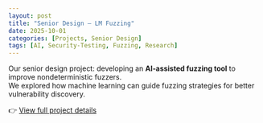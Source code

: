 ```yaml
---
layout: post
title: "Senior Design – LM Fuzzing"
date: 2025-10-01
categories: [Projects, Senior Design]
tags: [AI, Security-Testing, Fuzzing, Research]
---
```


Our senior design project: developing an **AI‑assisted fuzzing tool** to improve nondeterministic fuzzers.  
We explored how machine learning can guide fuzzing strategies for better vulnerability discovery.

👉 [View full project details](/projects/senior-design/)
